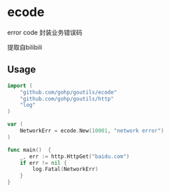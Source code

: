 # ecode

error code 封装业务错误码

提取自bilibili


## Usage

```go
import (
	"github.com/gohp/goutils/ecode"
	"github.com/gohp/goutils/http"
	"log"
)

var (
	NetworkErr = ecode.New(10001, "network error")
)

func main()  {
	_, err := http.HttpGet("baidu.com")
	if err != nil {
		log.Fatal(NetworkErr)
	}
}
```

